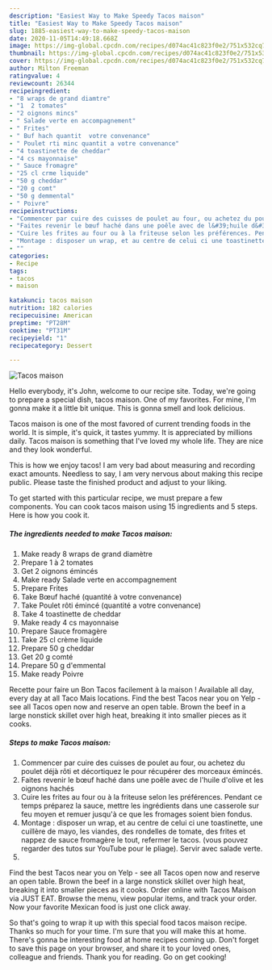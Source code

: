 ```yaml
---
description: "Easiest Way to Make Speedy Tacos maison"
title: "Easiest Way to Make Speedy Tacos maison"
slug: 1885-easiest-way-to-make-speedy-tacos-maison
date: 2020-11-05T14:49:18.668Z
image: https://img-global.cpcdn.com/recipes/d074ac41c823f0e2/751x532cq70/tacos-maison-photo-principale-de-la-recette.jpg
thumbnail: https://img-global.cpcdn.com/recipes/d074ac41c823f0e2/751x532cq70/tacos-maison-photo-principale-de-la-recette.jpg
cover: https://img-global.cpcdn.com/recipes/d074ac41c823f0e2/751x532cq70/tacos-maison-photo-principale-de-la-recette.jpg
author: Milton Freeman
ratingvalue: 4
reviewcount: 26344
recipeingredient:
- "8 wraps de grand diamtre"
- "1  2 tomates"
- "2 oignons mincs"
- " Salade verte en accompagnement"
- " Frites"
- " Buf hach quantit  votre convenance"
- " Poulet rti minc quantit a votre convenance"
- "4 toastinette de cheddar"
- "4 cs mayonnaise"
- " Sauce fromagre"
- "25 cl crme liquide"
- "50 g cheddar"
- "20 g comt"
- "50 g demmental"
- " Poivre"
recipeinstructions:
- "Commencer par cuire des cuisses de poulet au four, ou achetez du poulet déjà rôti et décortiquez le pour récupérer des morceaux émincés."
- "Faites revenir le bœuf haché dans une poêle avec de l&#39;huile d&#39;olive et les oignons hachés"
- "Cuire les frites au four ou à la friteuse selon les préférences. Pendant ce temps préparez la sauce, mettre les ingrédients dans une casserole sur feu moyen et remuer jusqu&#39;à ce que les fromages soient bien fondus."
- "Montage : disposer un wrap, et au centre de celui ci une toastinette, une cuillère de mayo, les viandes, des rondelles de tomate, des frites et nappez de sauce fromagère le tout, refermer le tacos. (vous pouvez regarder des tutos sur YouTube pour le pliage). Servir avec salade verte."
- ""
categories:
- Recipe
tags:
- tacos
- maison

katakunci: tacos maison 
nutrition: 182 calories
recipecuisine: American
preptime: "PT28M"
cooktime: "PT31M"
recipeyield: "1"
recipecategory: Dessert

---
```



![Tacos maison](https://img-global.cpcdn.com/recipes/d074ac41c823f0e2/751x532cq70/tacos-maison-photo-principale-de-la-recette.jpg)

Hello everybody, it's John, welcome to our recipe site. Today, we're going to prepare a special dish, tacos maison. One of my favorites. For mine, I'm gonna make it a little bit unique. This is gonna smell and look delicious.

Tacos maison is one of the most favored of current trending foods in the world. It is simple, it's quick, it tastes yummy. It is appreciated by millions daily. Tacos maison is something that I've loved my whole life. They are nice and they look wonderful.

This is how we enjoy tacos! I am very bad about measuring and recording exact amounts. Needless to say, I am very nervous about making this recipe public. Please taste the finished product and adjust to your liking.


To get started with this particular recipe, we must prepare a few components. You can cook tacos maison using 15 ingredients and 5 steps. Here is how you cook it.

<!--inarticleads1-->

##### The ingredients needed to make Tacos maison:

1. Make ready 8 wraps de grand diamètre
1. Prepare 1 à 2 tomates
1. Get 2 oignons émincés
1. Make ready  Salade verte en accompagnement
1. Prepare  Frites
1. Take  Bœuf haché (quantité à votre convenance)
1. Take  Poulet rôti émincé (quantité a votre convenance)
1. Take 4 toastinette de cheddar
1. Make ready 4 cs mayonnaise
1. Prepare  Sauce fromagère
1. Take 25 cl crème liquide
1. Prepare 50 g cheddar
1. Get 20 g comté
1. Prepare 50 g d&#39;emmental
1. Make ready  Poivre


Recette pour faire un Bon Tacos facilement à la maison ! Available all day, every day at all Taco Mais locations. Find the best Tacos near you on Yelp - see all Tacos open now and reserve an open table. Brown the beef in a large nonstick skillet over high heat, breaking it into smaller pieces as it cooks. 

<!--inarticleads2-->

##### Steps to make Tacos maison:

1. Commencer par cuire des cuisses de poulet au four, ou achetez du poulet déjà rôti et décortiquez le pour récupérer des morceaux émincés.
1. Faites revenir le bœuf haché dans une poêle avec de l&#39;huile d&#39;olive et les oignons hachés
1. Cuire les frites au four ou à la friteuse selon les préférences. Pendant ce temps préparez la sauce, mettre les ingrédients dans une casserole sur feu moyen et remuer jusqu&#39;à ce que les fromages soient bien fondus.
1. Montage : disposer un wrap, et au centre de celui ci une toastinette, une cuillère de mayo, les viandes, des rondelles de tomate, des frites et nappez de sauce fromagère le tout, refermer le tacos. (vous pouvez regarder des tutos sur YouTube pour le pliage). Servir avec salade verte.
1. 


Find the best Tacos near you on Yelp - see all Tacos open now and reserve an open table. Brown the beef in a large nonstick skillet over high heat, breaking it into smaller pieces as it cooks. Order online with Tacos Maison via JUST EAT. Browse the menu, view popular items, and track your order. Now your favorite Mexican food is just one click away. 

So that's going to wrap it up with this special food tacos maison recipe. Thanks so much for your time. I'm sure that you will make this at home. There's gonna be interesting food at home recipes coming up. Don't forget to save this page on your browser, and share it to your loved ones, colleague and friends. Thank you for reading. Go on get cooking!
